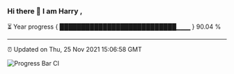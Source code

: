 ### Hi there 👋 I am Harry , 

⏳ Year progress { ███████████████████████████▁▁▁ } 90.04 %

---

⏰ Updated on Thu, 25 Nov 2021 15:06:58 GMT

![Progress Bar CI](https://github.com/duykhang68/duykhang68/workflows/Progress%20Bar%20CI/badge.svg)

